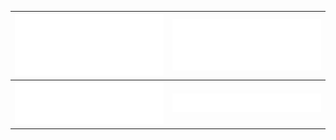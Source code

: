 ![](metrics.plugin.isocalendar.svg)             |  ![](metrics.plugin.languages.indepth.svg)
:-------------------------:|:-------------------------:
![](metrics.plugin.lines.svg)  |  ![](metrics.plugin.fortune.svg)
